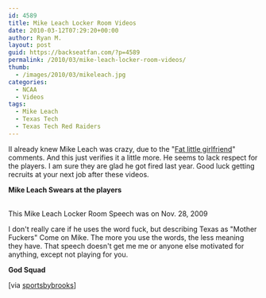 ```yaml
---
id: 4589
title: Mike Leach Locker Room Videos
date: 2010-03-12T07:29:20+00:00
author: Ryan M.
layout: post
guid: https://backseatfan.com/?p=4589
permalink: /2010/03/mike-leach-locker-room-videos/
thumb:
  - /images/2010/03/mikeleach.jpg
categories:
  - NCAA
  - Videos
tags:
  - Mike Leach
  - Texas Tech
  - Texas Tech Red Raiders
---
```


<div class="entry">
  <p>
    II already knew Mike Leach was crazy, due to the "<a href="https://backseatfan.com/index.php/2009/10/mike-leach-on-fat-little-girlfriends/">Fat little girlfriend</a>" comments. And this just verifies it a little more. He seems to lack respect for the players. I am sure they are glad he got fired last year. Good luck getting recruits at your next job after these videos.
  </p>

  <p>
    <strong>Mike Leach Swears at the players<br /> </strong><br />
  </p>

  <p>
    This Mike Leach Locker Room Speech was on Nov. 28, 2009
  </p>

  <p>
    I don't really care if he uses the word fuck, but describing Texas as "Mother Fuckers" Come on Mike. The more you use the words, the less meaning they have. That speech doesn't get me me or anyone else motivated for anything, except not playing for you.
  </p>

  <p>
    <strong>God Squad</strong>
  </p>

  <p>
  </p>

  <p>
    [via <a href="https://www.sportsbybrooks.com/videos-mike-leach-locker-room-rants-released-28023">sportsbybrooks</a>]
  </p>
</div>
